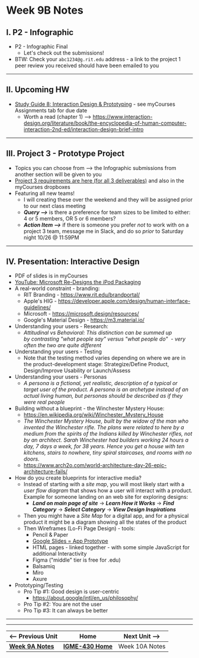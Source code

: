 # Week 9B Notes

## I. P2 - Infographic 

- P2 - Infographic Final
  - Let's check out the submissions!
- BTW: Check your `abc1234@g.rit.edu` address - a link to the project 1 peer review you received should have been emailed to you
 
---

## II. Upcoming HW
- [Study Guide 8: Interaction Design & Prototyping](https://docs.google.com/document/d/1gRDgkQNEEACPyXCWzBotQ03IAfYR41UmgKcGhz1I4wo/edit?tab=t.0#heading=h.yhu4oq3rbp7z) - see myCourses Assignments tab for due date
  - Worth a read (chapter 1) --> https://www.interaction-design.org/literature/book/the-encyclopedia-of-human-computer-interaction-2nd-ed/interaction-design-brief-intro

---

## III. Project 3 - Prototype Project
- Topics you can choose from --> the Infographic submissions from another section will be given to you
- [Project 3 requirements are here (for all 3 deliverables)](../documents/p3-interactive-prototype.md) and also in the myCourses dropboxes
- Featuring all new teams!
  - I will creating these over the weekend and they will be assigned prior to our next class meeting
  - ***Query -->*** is there a preference for team sizes to be limited to either: 4 or 5 members, OR 5 or 6 members?
  - ***Action Item -->*** if there is someone you prefer *not* to work with on a project 3 team, message me in Slack, and do so *prior* to Saturday night 10/26 @ 11:59PM


---

## IV. Presentation: Interactive Design
- PDF of slides is in myCourses
- [YouTube: Microsoft Re-Designs the iPod Packaging](https://www.youtube.com/watch?v=EUXnJraKM3k)
- A real-world constraint - branding:
  - RIT Branding - https://www.rit.edu/brandportal/
  - Apple's HIG - https://developer.apple.com/design/human-interface-guidelines/
  - Microsoft - https://microsoft.design/resources/
  - Google's Material Design - https://m3.material.io/
- Understanding your users - Research:
  - *Attitudinal vs Behavioral: This distinction can be summed up by contrasting "what people say" versus "what people do"  - very often the two are quite different*
- Understanding your users - Testing
  - Note that the testing method varies depending on where we are in the product-development stage: Strategize/Define Product, Design/Improve Usability or Launch/Assess
- Understanding your users - Personas
  - *A persona is a fictional, yet realistic, description of a typical or target user of the product. A persona is an archetype instead of an actual living human, but personas should be described as if they were real people*
- Building without a blueprint - the Winchester Mystery House:
  - https://en.wikipedia.org/wiki/Winchester_Mystery_House
  - *The Winchester Mystery House, built by the widow of the man who invented the Winchester rifle. The plans were related to here by a medium from the spirits of the Indians killed by Winchester rifles, not by an architect. Sarah Winchester had builders working 24 hours a day, 7 days a week, for 38 years. Hence you get a house with ten kitchens, stairs to nowhere, tiny spiral staircases, and rooms with no doors.*
  - https://www.arch2o.com/world-architecture-day-26-epic-architecture-fails/
- How do you create blueprints for interactive media?
  - Instead of starting with a *site map*, you will most likely start with a *user flow diagram* that shows how a user will interact with a product. Example for someone landing on an  web site for exploring designs:
    - ***Land on main page of site*** -> ***Learn How it Works*** -> ***Find Category*** -> ***Select Category*** -> ***View Design Inspirations***
  - Then you might have a *Site Map* for a digital app, and for a physical product it might be a diagram showing all the states of the product
  - Then Wireframes (Lo-Fi Page Design) - tools:
    - Pencil & Paper
    - [Google Slides = App Prototype](https://medium.com/@gkulowiec/google-slides-app-prototype-23e5d4b76e92)
    - HTML pages - linked together - with some simple JavaScript for additional Interactivity
    - Figma ("middle" tier is free for .edu)
    - Balsamiq
    - Miro
    - Axure
- Prototyping/Testing
  - Pro Tip #1: Good design is user-centric
    - https://about.google/intl/en_us/philosophy/
  - Pro Tip #2: You are not the user
  - Pro Tip #3: It can always be better


    

---
---

| <-- Previous Unit | Home | Next Unit -->
| --- | --- | --- 
|  [**Week 9A Notes**](9A.md)  |  [**IGME-430 Home**](../) | Week 10A Notes
